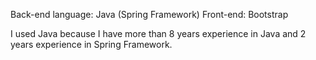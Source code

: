 Back-end language: Java (Spring Framework)
Front-end: Bootstrap

I used Java because I have more than 8 years experience in Java and 2 years experience in Spring Framework.
